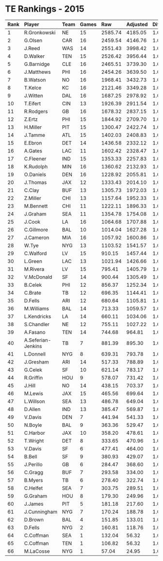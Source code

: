 # TE Rankings - 2015

| Rank | Player             | Team | Games | Raw     | Adjusted | Difficulty | Avg/Game | Typical | Consistency | Trend    |
| :----| :------------------| :----| :-----| :-------| :--------| :----------| :--------| :-------| :-----------| :--------|
| 1    | R.Gronkowski       | NE   | 15    | 2585.74 | 4185.05  | 1.000      | 279.00   | 260.66  | 7/1/7       | +129.6%  |
| 2    | G.Olsen            | CAR  | 16    | 2459.54 | 4146.76  | 1.000      | 259.17   | 250.32  | 7/1/8       | +145.8%  |
| 3    | J.Reed             | WAS  | 14    | 2551.43 | 3998.42  | 1.000      | 285.60   | 284.57  | 9/0/5       | +142.4%  |
| 4    | D.Walker           | TEN  | 15    | 2526.42 | 3956.44  | 1.000      | 263.76   | 255.65  | 6/3/6       | +67.9%   |
| 5    | G.Barnidge         | CLE  | 16    | 2465.51 | 3739.30  | 1.000      | 233.71   | 245.31  | 6/3/7       | +103.9%  |
| 6    | J.Matthews         | PHI  | 16    | 2454.26 | 3639.50  | 1.000      | 227.47   | 237.70  | 10/1/5      | +152.3%  |
| 7    | B.Watson           | NO   | 16    | 1968.41 | 3432.73  | 1.000      | 214.55   | 206.92  | 9/0/7       | +197.0%  |
| 8    | T.Kelce            | KC   | 16    | 2121.46 | 3349.28  | 1.000      | 209.33   | 219.09  | 7/2/7       | +94.0%   |
| 9    | J.Witten           | DAL  | 16    | 1687.25 | 2978.92  | 1.000      | 186.18   | 186.89  | 5/2/9       | +71.1%   |
| 10   | T.Eifert           | CIN  | 13    | 1926.39 | 2911.54  | 1.000      | 223.96   | 207.24  | 7/0/6       | +195.9%  |
| 11   | R.Rodgers          | GB   | 16    | 1678.32 | 2837.15  | 1.000      | 177.32   | 166.53  | 7/1/8       | +185.7%  |
| 12   | Z.Ertz             | PHI  | 15    | 1844.92 | 2709.70  | 1.000      | 180.65   | 173.30  | 7/2/6       | +178.6%  |
| 13   | H.Miller           | PIT  | 15    | 1300.47 | 2422.74  | 1.000      | 161.52   | 149.54  | 7/0/8       | +222.5%  |
| 14   | J.Tamme            | ATL  | 15    | 1402.03 | 2408.83  | 1.000      | 160.59   | 148.20  | 8/0/7       | +255.4%  |
| 15   | E.Ebron            | DET  | 14    | 1436.58 | 2332.12  | 1.000      | 166.58   | 173.21  | 8/0/6       | +171.3%  |
| 16   | A.Gates            | LAC  | 11    | 1602.42 | 2328.47  | 1.000      | 211.68   | 210.91  | 4/2/5       | +146.9%  |
| 17   | C.Fleener          | IND  | 15    | 1353.33 | 2257.83  | 1.000      | 150.52   | 130.15  | 9/0/6       | +245.6%  |
| 18   | K.Rudolph          | MIN  | 16    | 1360.62 | 2132.93  | 1.000      | 133.31   | 152.35  | 10/0/6      | +204.6%  |
| 19   | O.Daniels          | DEN  | 16    | 1228.92 | 2055.81  | 1.000      | 128.49   | 138.48  | 10/0/6      | +228.5%  |
| 20   | J.Thomas           | JAX  | 12    | 1333.43 | 2014.10  | 1.000      | 167.84   | 162.97  | 7/0/5       | +313.0%  |
| 21   | C.Clay             | BUF  | 13    | 1305.73 | 1972.03  | 1.000      | 151.69   | 149.92  | 6/1/6       | INACTIVE |
| 22   | Z.Miller           | CHI  | 13    | 1157.64 | 1952.33  | 1.000      | 150.18   | 117.59  | 6/0/7       | +963.0%  |
| 23   | M.Bennett          | CHI  | 11    | 1222.11 | 1896.33  | 1.000      | 172.39   | 198.68  | 7/0/4       | INACTIVE |
| 24   | J.Graham           | SEA  | 11    | 1354.78 | 1754.08  | 1.000      | 159.46   | 153.30  | 6/1/4       | INACTIVE |
| 25   | J.Cook             | LA   | 16    | 1064.68 | 1707.88  | 1.000      | 106.74   | 103.19  | 7/1/8       | +188.4%  |
| 26   | C.Gillmore         | BAL  | 10    | 1014.04 | 1627.28  | 1.000      | 162.73   | 148.42  | 4/1/5       | INACTIVE |
| 27   | J.Cameron          | MIA  | 16    | 1057.92 | 1600.86  | 1.000      | 100.05   | 101.08  | 9/1/6       | +249.4%  |
| 28   | W.Tye              | NYG  | 13    | 1103.52 | 1541.57  | 1.000      | 118.58   | 115.51  | 6/1/6       | +321.6%  |
| 29   | C.Walford          | LV   | 15    | 910.15  | 1457.44  | 1.000      | 97.16    | 106.56  | 9/0/6       | +215.3%  |
| 30   | L.Green            | LAC  | 13    | 1021.94 | 1426.66  | 1.000      | 109.74   | 101.17  | 6/1/6       | +201.6%  |
| 31   | M.Rivera           | LV   | 15    | 795.41  | 1405.79  | 1.000      | 93.72    | 85.70   | 8/1/6       | +244.6%  |
| 32   | V.McDonald         | SF   | 14    | 900.44  | 1305.49  | 1.000      | 93.25    | 77.46   | 8/2/4       | +471.5%  |
| 33   | B.Celek            | PHI  | 12    | 856.37  | 1252.34  | 1.000      | 104.36   | 110.48  | 7/0/5       | +278.5%  |
| 34   | C.Brate            | TB   | 12    | 696.35  | 1144.41  | 1.000      | 95.37    | 121.89  | 9/0/3       | +308.5%  |
| 35   | D.Fells            | ARI  | 12    | 680.64  | 1105.81  | 1.000      | 92.15    | 88.97   | 6/0/6       | +352.9%  |
| 36   | M.Williams         | BAL  | 14    | 713.33  | 1059.57  | 1.000      | 75.68    | 65.76   | 5/1/8       | +405.0%  |
| 37   | L.Kendricks        | LA   | 14    | 660.11  | 1034.06  | 1.000      | 73.86    | 62.08   | 6/1/7       | +267.6%  |
| 38   | S.Chandler         | NE   | 12    | 755.11  | 1027.22  | 1.000      | 85.60    | 63.45   | 6/0/6       | +348.0%  |
| 39   | A.Fasano           | TEN  | 14    | 744.68  | 964.81   | 1.000      | 68.92    | 55.03   | 6/2/6       | +261.7%  |
| 40   | A.Seferian-Jenkins | TB   | 7     | 881.39  | 895.30   | 1.000      | 127.90   | 122.98  | 5/0/2       | +124.8%  |
| 41   | L.Donnell          | NYG  | 8     | 639.31  | 793.78   | 1.000      | 99.22    | 111.03  | 6/0/2       | INACTIVE |
| 42   | J.Gresham          | ARI  | 14    | 517.33  | 788.89   | 1.000      | 56.35    | 45.86   | 9/0/5       | +422.4%  |
| 43   | G.Celek            | SF   | 10    | 621.14  | 783.17   | 1.000      | 78.32    | 81.73   | 5/1/4       | INACTIVE |
| 44   | R.Griffin          | HOU  | 9     | 578.07  | 731.42   | 1.000      | 81.27    | 76.51   | 6/0/3       | +196.6%  |
| 45   | J.Hill             | NO   | 14    | 438.15  | 703.37   | 1.000      | 50.24    | 33.12   | 5/2/7       | +475.2%  |
| 46   | M.Lewis            | JAX  | 15    | 465.56  | 699.64   | 1.000      | 46.64    | 39.84   | 8/1/6       | +217.9%  |
| 47   | L.Willson          | SEA  | 13    | 486.78  | 649.04   | 1.000      | 49.93    | 39.94   | 5/2/6       | +327.6%  |
| 48   | D.Allen            | IND  | 13    | 385.47  | 569.87   | 1.000      | 43.84    | 40.15   | 8/1/4       | +329.0%  |
| 49   | V.Davis            | DEN  | 7     | 441.94  | 541.33   | 1.000      | 77.33    | 71.62   | 7/0/6       | +584.2%  |
| 50   | N.Boyle            | BAL  | 9     | 363.36  | 529.47   | 1.000      | 58.83    | 58.45   | 4/0/5       | INACTIVE |
| 51   | C.Harbor           | JAX  | 10    | 358.20  | 478.61   | 1.000      | 47.86    | 35.99   | 4/1/5       | +589.6%  |
| 52   | T.Wright           | DET  | 8     | 333.65  | 470.96   | 1.000      | 58.87    | 57.24   | 4/0/4       | +950.0%  |
| 53   | V.Davis            | SF   | 6     | 477.41  | 464.00   | 1.000      | 77.33    | 71.62   | 7/0/6       | +584.2%  |
| 54   | B.Bell             | SF   | 9     | 380.93  | 429.07   | 1.000      | 47.67    | 53.31   | 6/0/3       | +416.1%  |
| 55   | J.Perillo          | GB   | 6     | 284.47  | 368.60   | 1.000      | 61.43    | 37.25   | 3/0/3       | +381.0%  |
| 56   | C.Gragg            | BUF  | 7     | 293.58  | 334.00   | 1.000      | 47.71    | 48.71   | 4/0/3       | +288.8%  |
| 57   | B.Myers            | TB   | 6     | 278.40  | 322.74   | 1.000      | 53.79    | 49.96   | 2/0/4       | INACTIVE |
| 58   | C.Helfet           | SEA  | 7     | 303.75  | 289.51   | 1.000      | 41.36    | 50.61   | 5/0/2       | +399.5%  |
| 59   | G.Graham           | HOU  | 8     | 179.30  | 249.96   | 1.000      | 31.25    | 19.08   | 4/0/4       | INACTIVE |
| 60   | J.James            | PIT  | 5     | 181.18  | 217.60   | 1.000      | 43.52    | 41.60   | 3/0/2       | N/A      |
| 61   | J.Cunningham       | NYG  | 7     | 170.24  | 188.78   | 1.000      | 26.97    | 30.21   | 4/0/3       | +158.7%  |
| 62   | D.Brown            | BAL  | 4     | 151.85  | 133.01   | 1.000      | 33.25    | 51.49   | 3/0/1       | N/A      |
| 63   | D.Fells            | NYG  | 2     | 160.81  | 118.76   | 1.000      | 59.38    | 59.38   | 1/0/1       | INACTIVE |
| 64   | C.Coffman          | SEA  | 1     | 132.04  | 56.32    | 1.000      | 56.32    | 56.32   | 1/0/1       | N/A      |
| 65   | C.Coffman          | TEN  | 1     | 106.82  | 56.32    | 1.000      | 56.32    | 56.32   | 1/0/1       | N/A      |
| 66   | M.LaCosse          | NYG  | 1     | 57.04   | 24.95    | 1.000      | 24.95    | 24.95   | 0/1/0       | N/A      |

